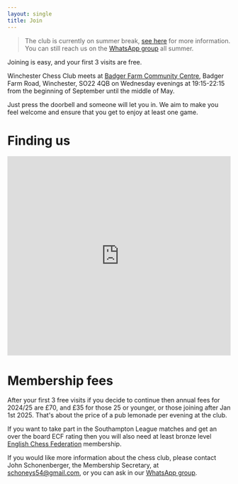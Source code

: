 ```yaml
---
layout: single
title: Join
---
```

> <i class="fas fa-circle-info" aria-hidden="true"></i> The club is currently on summer break, [see here](/news/summer-break-24) for more information. You can still reach us on the [WhatsApp group](https://chat.whatsapp.com/EPVeIK2a0fd6jqN5h4UKDq) all summer.

Joining is easy, and your first 3 visits are free.

Winchester Chess Club meets at [Badger Farm Community Centre](https://www.bfobrca.org/activities/winchester-chess-club/), Badger Farm Road, Winchester, SO22 4QB on Wednesday evenings at 19:15-22:15 from the beginning of September until the middle of May.

Just press the doorbell and someone will let you in. We aim to make you feel welcome and ensure that you get to enjoy at least one game.

# Finding us
<iframe width="100%" height="450" style="border:0" loading="lazy" allowfullscreen src="https://www.google.com/maps/embed/v1/place?q=place_id:ChIJZd53AAoNdEgROZVCfMSy534&key=AIzaSyCAJKUtj3FcbnhmTRRh3S_ruqbNQLjtTHE"></iframe>

# Membership fees
After your first 3 free visits if you decide to continue then annual fees for 2024/25 are £70, and £35 for those 25 or younger, or those joining after Jan 1st 2025. That's about the price of a pub lemonade per evening at the club.

If you want to take part in the Southampton League matches and get an over the board ECF rating then you will also need at least bronze level [English Chess Federation](https://www.englishchess.org.uk/ecf-membership-rates-and-joining-details/) membership.

If you would like more information about the chess club, please contact John Schonenberger, the Membership Secretary, at [schoneys54@gmail.com](mailto:schoneys54@gmail.com), or you can ask in our [WhatsApp group](https://chat.whatsapp.com/EPVeIK2a0fd6jqN5h4UKDq).
